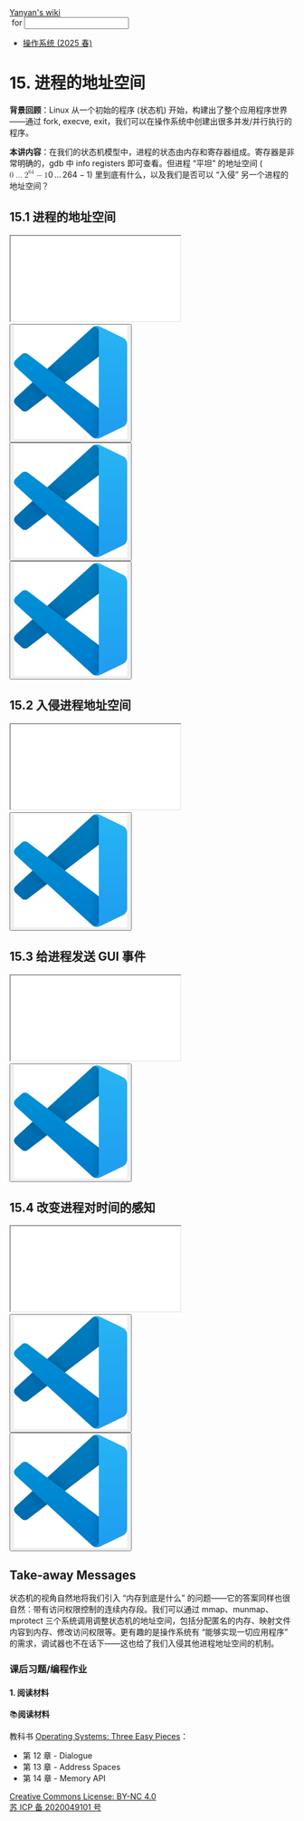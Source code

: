 <!DOCTYPE html><html><head><meta charSet="utf-8"/><meta name="viewport" content="width=device-width"/><title>Yanyan&#x27;s Wiki</title><link rel="stylesheet" href="https://cdn.jsdelivr.net/npm/katex@0.16.9/dist/katex.min.css"/><link rel="stylesheet" href="https://cdnjs.cloudflare.com/ajax/libs/highlight.js/11.6.0/styles/default.min.css"/><meta name="next-head-count" content="5"/><link rel="preload" href="../../_next/static/css/e993edd6a18ef4f0.css" as="style"/><link rel="stylesheet" href="../../_next/static/css/e993edd6a18ef4f0.css" data-n-g=""/><noscript data-n-css=""></noscript><script defer="" nomodule="" src="../../_next/static/chunks/polyfills-c67a75d1b6f99dc8.js"></script><script src="../../_next/static/chunks/webpack-f73d82589f972e7d.js" defer=""></script><script src="../../_next/static/chunks/framework-66d32731bdd20e83.js" defer=""></script><script src="../../_next/static/chunks/main-3929bf55b0f13a18.js" defer=""></script><script src="../../_next/static/chunks/pages/_app-00b06920b385caf1.js" defer=""></script><script src="../../_next/static/chunks/pages/[[...index]]-877ec949b69be209.js" defer=""></script><script src="../../_next/static/a2FwJzUPGFGc0QcwaUr13/_buildManifest.js" defer=""></script><script src="../../_next/static/a2FwJzUPGFGc0QcwaUr13/_ssgManifest.js" defer=""></script></head><body><div id="__next"><div class="bg-slate-300/10"><div class="sticky top-0 z-40 w-full backdrop-blur flex-none border-b border-slate-900/10 bg-white/75 supports-backdrop-blur:bg-white/60"><div class="max-w-8xl mx-auto"><div class="py-4 border-b border-slate-900/10 lg:px-8 lg:border-0 dark:border-slate-300/10 mx-4 lg:mx-0"><div class="relative flex items-center"><a href="../../index.html">Yanyan&#x27;s wiki</a><form class="text-xs text-slate-500"> for <input type="text" name="token" class="font-mono text-xs w-16" maxLength="8"/></form><div class="relative hidden lg:flex items-center ml-4 pl-4 border-l"><nav class="text-sm leading-6 font-semibold text-slate-700 dark:text-slate-200"><ul class="flex space-x-8"><li><a class="hover:text-sky-500 dark:hover:text-sky-400" href="../2025/index.html">操作系统 (2025 春)</a></li></ul></nav></div></div></div></div></div><div class="container mx-auto max-w-5xl flex flex-col min-h-screen px-4"><div class="wiki bg-neutral-200/10"><h1>15. 进程的地址空间</h1>
<p><strong>背景回顾</strong>：Linux 从一个初始的程序 (状态机) 开始，构建出了整个应用程序世界——通过 fork, execve, exit，我们可以在操作系统中创建出很多并发/并行执行的程序。</p>
<p><strong>本讲内容</strong>：在我们的状态机模型中，进程的状态由内存和寄存器组成。寄存器是非常明确的，gdb 中 info registers 即可查看。但进程 “平坦” 的地址空间 (<span class="katex"><span class="katex-mathml"><math xmlns="http://www.w3.org/1998/Math/MathML"><semantics><mrow><mn>0</mn><mo>…</mo><msup><mn>2</mn><mn>64</mn></msup><mo>−</mo><mn>1</mn></mrow><annotation encoding="application/x-tex">0 \ldots 2^{64}-1</annotation></semantics></math></span><span class="katex-html" aria-hidden="true"><span class="base"><span class="strut" style="height:0.8974em;vertical-align:-0.0833em"></span><span class="mord">0</span><span class="mspace" style="margin-right:0.1667em"></span><span class="minner">…</span><span class="mspace" style="margin-right:0.1667em"></span><span class="mord"><span class="mord">2</span><span class="msupsub"><span class="vlist-t"><span class="vlist-r"><span class="vlist" style="height:0.8141em"><span style="top:-3.063em;margin-right:0.05em"><span class="pstrut" style="height:2.7em"></span><span class="sizing reset-size6 size3 mtight"><span class="mord mtight"><span class="mord mtight">64</span></span></span></span></span></span></span></span></span><span class="mspace" style="margin-right:0.2222em"></span><span class="mbin">−</span><span class="mspace" style="margin-right:0.2222em"></span></span><span class="base"><span class="strut" style="height:0.6444em"></span><span class="mord">1</span></span></span></span>) 里到底有什么，以及我们是否可以 “入侵” 另一个进程的地址空间？</p>
<h2>15.1 进程的地址空间</h2>
<div class="mx-20"><div class="text-center"><div class="slideshow w-full aspect-[4/3]"><iframe class="w-full h-full" src="slides/15.1.html"></iframe></div></div></div>
<div class="box blue-box"><div><span class="float-left text-4xl mr-3 mt-2"><button class="hover:bg-blue-300 text-white font-bold px-2 rounded"><img class="w-10" src="../img/vscode.svg"/></button></span><span class="font-serif text-lg border-b border-slate-600"><b></b></span><div class="font-serif pt-2"><div></div></div></div></div>
<div class="box blue-box"><div><span class="float-left text-4xl mr-3 mt-2"><button class="hover:bg-blue-300 text-white font-bold px-2 rounded"><img class="w-10" src="../img/vscode.svg"/></button></span><span class="font-serif text-lg border-b border-slate-600"><b></b></span><div class="font-serif pt-2"><div></div></div></div></div>
<div class="box blue-box"><div><span class="float-left text-4xl mr-3 mt-2"><button class="hover:bg-blue-300 text-white font-bold px-2 rounded"><img class="w-10" src="../img/vscode.svg"/></button></span><span class="font-serif text-lg border-b border-slate-600"><b></b></span><div class="font-serif pt-2"><div></div></div></div></div>
<h2>15.2 入侵进程地址空间</h2>
<div class="mx-20"><div class="text-center"><div class="slideshow w-full aspect-[4/3]"><iframe class="w-full h-full" src="slides/15.2.html"></iframe></div></div></div>
<div class="box blue-box"><div><span class="float-left text-4xl mr-3 mt-2"><button class="hover:bg-blue-300 text-white font-bold px-2 rounded"><img class="w-10" src="../img/vscode.svg"/></button></span><span class="font-serif text-lg border-b border-slate-600"><b></b></span><div class="font-serif pt-2"><div></div></div></div></div>
<h2>15.3 给进程发送 GUI 事件</h2>
<div class="mx-20"><div class="text-center"><div class="slideshow w-full aspect-[4/3]"><iframe class="w-full h-full" src="slides/15.3.html"></iframe></div></div></div>
<div class="box blue-box"><div><span class="float-left text-4xl mr-3 mt-2"><button class="hover:bg-blue-300 text-white font-bold px-2 rounded"><img class="w-10" src="../img/vscode.svg"/></button></span><span class="font-serif text-lg border-b border-slate-600"><b></b></span><div class="font-serif pt-2"><div></div></div></div></div>
<h2>15.4 改变进程对时间的感知</h2>
<div class="mx-20"><div class="text-center"><div class="slideshow w-full aspect-[4/3]"><iframe class="w-full h-full" src="slides/15.4.html"></iframe></div></div></div>
<div class="box blue-box"><div><span class="float-left text-4xl mr-3 mt-2"><button class="hover:bg-blue-300 text-white font-bold px-2 rounded"><img class="w-10" src="../img/vscode.svg"/></button></span><span class="font-serif text-lg border-b border-slate-600"><b></b></span><div class="font-serif pt-2"><div></div></div></div></div>
<div class="box blue-box"><div><span class="float-left text-4xl mr-3 mt-2"><button class="hover:bg-blue-300 text-white font-bold px-2 rounded"><img class="w-10" src="../img/vscode.svg"/></button></span><span class="font-serif text-lg border-b border-slate-600"><b></b></span><div class="font-serif pt-2"><div></div></div></div></div>
<h2>Take-away Messages</h2>
<p>状态机的视角自然地将我们引入 “内存到底是什么” 的问题——它的答案同样也很自然：带有访问权限控制的连续内存段。我们可以通过 mmap、munmap、mprotect 三个系统调用调整状态机的地址空间，包括分配匿名的内存、映射文件内容到内存、修改访问权限等。更有趣的是操作系统有 “能够实现一切应用程序” 的需求，调试器也不在话下——这也给了我们入侵其他进程地址空间的机制。</p>
<h3>课后习题/编程作业</h3>
<h4>1. 阅读材料</h4>
<div class="box blue-box"><div><span class="float-left text-4xl mr-3 mt-2">📚</span><span class="font-serif text-lg border-b border-slate-600"><b>阅读材料</b></span><div class="font-serif pt-2"><p>教科书 <a href="https://pages.cs.wisc.edu/~remzi/OSTEP/">Operating Systems: Three Easy Pieces</a>：</p><ul>
<li>第 12 章 - Dialogue</li>
<li>第 13 章 - Address Spaces</li>
<li>第 14 章 - Memory API</li>
</ul></div></div></div></div></div><div class="bg-neutral-100 text-center text-neutral-600 dark:bg-neutral-600 dark:text-neutral-200 lg:text-left"><div class="bg-neutral-200 p-6 text-center dark:bg-neutral-700"><a rel="license" href="http://creativecommons.org/licenses/by-nc/4.0/">Creative Commons License: BY-NC 4.0</a><br/><a href="https://beian.miit.gov.cn/">苏 ICP 备 2020049101 号</a></div></div></div></div><script id="__NEXT_DATA__" type="application/json">{"props":{"pageProps":{"source":{"compiledSource":"/*@jsxRuntime automatic @jsxImportSource react*/\nconst {Fragment: _Fragment, jsx: _jsx, jsxs: _jsxs} = arguments[0];\nconst {useMDXComponents: _provideComponents} = arguments[0];\nfunction _createMdxContent(props) {\n  const _components = Object.assign({\n    h1: \"h1\",\n    p: \"p\",\n    strong: \"strong\",\n    span: \"span\",\n    math: \"math\",\n    semantics: \"semantics\",\n    mrow: \"mrow\",\n    mn: \"mn\",\n    mo: \"mo\",\n    msup: \"msup\",\n    annotation: \"annotation\",\n    h2: \"h2\",\n    h3: \"h3\",\n    h4: \"h4\",\n    a: \"a\",\n    ul: \"ul\",\n    li: \"li\"\n  }, _provideComponents(), props.components), {Slideshow, Demo, Box} = _components;\n  if (!Box) _missingMdxReference(\"Box\", true);\n  if (!Demo) _missingMdxReference(\"Demo\", true);\n  if (!Slideshow) _missingMdxReference(\"Slideshow\", true);\n  return _jsxs(_Fragment, {\n    children: [_jsx(_components.h1, {\n      children: \"15. 进程的地址空间\"\n    }), \"\\n\", _jsxs(_components.p, {\n      children: [_jsx(_components.strong, {\n        children: \"背景回顾\"\n      }), \"：Linux 从一个初始的程序 (状态机) 开始，构建出了整个应用程序世界——通过 fork, execve, exit，我们可以在操作系统中创建出很多并发/并行执行的程序。\"]\n    }), \"\\n\", _jsxs(_components.p, {\n      children: [_jsx(_components.strong, {\n        children: \"本讲内容\"\n      }), \"：在我们的状态机模型中，进程的状态由内存和寄存器组成。寄存器是非常明确的，gdb 中 info registers 即可查看。但进程 “平坦” 的地址空间 (\", _jsxs(_components.span, {\n        className: \"katex\",\n        children: [_jsx(_components.span, {\n          className: \"katex-mathml\",\n          children: _jsx(_components.math, {\n            xmlns: \"http://www.w3.org/1998/Math/MathML\",\n            children: _jsxs(_components.semantics, {\n              children: [_jsxs(_components.mrow, {\n                children: [_jsx(_components.mn, {\n                  children: \"0\"\n                }), _jsx(_components.mo, {\n                  children: \"…\"\n                }), _jsxs(_components.msup, {\n                  children: [_jsx(_components.mn, {\n                    children: \"2\"\n                  }), _jsx(_components.mn, {\n                    children: \"64\"\n                  })]\n                }), _jsx(_components.mo, {\n                  children: \"−\"\n                }), _jsx(_components.mn, {\n                  children: \"1\"\n                })]\n              }), _jsx(_components.annotation, {\n                encoding: \"application/x-tex\",\n                children: \"0 \\\\ldots 2^{64}-1\"\n              })]\n            })\n          })\n        }), _jsxs(_components.span, {\n          className: \"katex-html\",\n          \"aria-hidden\": \"true\",\n          children: [_jsxs(_components.span, {\n            className: \"base\",\n            children: [_jsx(_components.span, {\n              className: \"strut\",\n              style: {\n                height: \"0.8974em\",\n                verticalAlign: \"-0.0833em\"\n              }\n            }), _jsx(_components.span, {\n              className: \"mord\",\n              children: \"0\"\n            }), _jsx(_components.span, {\n              className: \"mspace\",\n              style: {\n                marginRight: \"0.1667em\"\n              }\n            }), _jsx(_components.span, {\n              className: \"minner\",\n              children: \"…\"\n            }), _jsx(_components.span, {\n              className: \"mspace\",\n              style: {\n                marginRight: \"0.1667em\"\n              }\n            }), _jsxs(_components.span, {\n              className: \"mord\",\n              children: [_jsx(_components.span, {\n                className: \"mord\",\n                children: \"2\"\n              }), _jsx(_components.span, {\n                className: \"msupsub\",\n                children: _jsx(_components.span, {\n                  className: \"vlist-t\",\n                  children: _jsx(_components.span, {\n                    className: \"vlist-r\",\n                    children: _jsx(_components.span, {\n                      className: \"vlist\",\n                      style: {\n                        height: \"0.8141em\"\n                      },\n                      children: _jsxs(_components.span, {\n                        style: {\n                          top: \"-3.063em\",\n                          marginRight: \"0.05em\"\n                        },\n                        children: [_jsx(_components.span, {\n                          className: \"pstrut\",\n                          style: {\n                            height: \"2.7em\"\n                          }\n                        }), _jsx(_components.span, {\n                          className: \"sizing reset-size6 size3 mtight\",\n                          children: _jsx(_components.span, {\n                            className: \"mord mtight\",\n                            children: _jsx(_components.span, {\n                              className: \"mord mtight\",\n                              children: \"64\"\n                            })\n                          })\n                        })]\n                      })\n                    })\n                  })\n                })\n              })]\n            }), _jsx(_components.span, {\n              className: \"mspace\",\n              style: {\n                marginRight: \"0.2222em\"\n              }\n            }), _jsx(_components.span, {\n              className: \"mbin\",\n              children: \"−\"\n            }), _jsx(_components.span, {\n              className: \"mspace\",\n              style: {\n                marginRight: \"0.2222em\"\n              }\n            })]\n          }), _jsxs(_components.span, {\n            className: \"base\",\n            children: [_jsx(_components.span, {\n              className: \"strut\",\n              style: {\n                height: \"0.6444em\"\n              }\n            }), _jsx(_components.span, {\n              className: \"mord\",\n              children: \"1\"\n            })]\n          })]\n        })]\n      }), \") 里到底有什么，以及我们是否可以 “入侵” 另一个进程的地址空间？\"]\n    }), \"\\n\", _jsx(_components.h2, {\n      children: \"15.1 进程的地址空间\"\n    }), \"\\n\", _jsx(Slideshow, {\n      url: \"slides/15.1.html\"\n    }), \"\\n\", _jsx(Demo, {\n      path: \"intro/minimal\"\n    }), \"\\n\", _jsx(Demo, {\n      path: \"virt/mmap\"\n    }), \"\\n\", _jsx(Demo, {\n      path: \"virt/vdso\"\n    }), \"\\n\", _jsx(_components.h2, {\n      children: \"15.2 入侵进程地址空间\"\n    }), \"\\n\", _jsx(Slideshow, {\n      url: \"slides/15.2.html\"\n    }), \"\\n\", _jsx(Demo, {\n      path: \"virt/knight\"\n    }), \"\\n\", _jsx(_components.h2, {\n      children: \"15.3 给进程发送 GUI 事件\"\n    }), \"\\n\", _jsx(Slideshow, {\n      url: \"slides/15.3.html\"\n    }), \"\\n\", _jsx(Demo, {\n      path: \"virt/anjian\"\n    }), \"\\n\", _jsx(_components.h2, {\n      children: \"15.4 改变进程对时间的感知\"\n    }), \"\\n\", _jsx(Slideshow, {\n      url: \"slides/15.4.html\"\n    }), \"\\n\", _jsx(Demo, {\n      path: \"virt/gear\"\n    }), \"\\n\", _jsx(Demo, {\n      path: \"virt/dsu\"\n    }), \"\\n\", _jsx(_components.h2, {\n      children: \"Take-away Messages\"\n    }), \"\\n\", _jsx(_components.p, {\n      children: \"状态机的视角自然地将我们引入 “内存到底是什么” 的问题——它的答案同样也很自然：带有访问权限控制的连续内存段。我们可以通过 mmap、munmap、mprotect 三个系统调用调整状态机的地址空间，包括分配匿名的内存、映射文件内容到内存、修改访问权限等。更有趣的是操作系统有 “能够实现一切应用程序” 的需求，调试器也不在话下——这也给了我们入侵其他进程地址空间的机制。\"\n    }), \"\\n\", _jsx(_components.h3, {\n      children: \"课后习题/编程作业\"\n    }), \"\\n\", _jsx(_components.h4, {\n      children: \"1. 阅读材料\"\n    }), \"\\n\", _jsxs(Box, {\n      logo: \"📚\",\n      title: \"阅读材料\",\n      children: [_jsxs(_components.p, {\n        children: [\"教科书 \", _jsx(_components.a, {\n          href: \"https://pages.cs.wisc.edu/~remzi/OSTEP/\",\n          children: \"Operating Systems: Three Easy Pieces\"\n        }), \"：\"]\n      }), _jsxs(_components.ul, {\n        children: [\"\\n\", _jsx(_components.li, {\n          children: \"第 12 章 - Dialogue\"\n        }), \"\\n\", _jsx(_components.li, {\n          children: \"第 13 章 - Address Spaces\"\n        }), \"\\n\", _jsx(_components.li, {\n          children: \"第 14 章 - Memory API\"\n        }), \"\\n\"]\n      })]\n    })]\n  });\n}\nfunction MDXContent(props = {}) {\n  const {wrapper: MDXLayout} = Object.assign({}, _provideComponents(), props.components);\n  return MDXLayout ? _jsx(MDXLayout, Object.assign({}, props, {\n    children: _jsx(_createMdxContent, props)\n  })) : _createMdxContent(props);\n}\nreturn {\n  default: MDXContent\n};\nfunction _missingMdxReference(id, component) {\n  throw new Error(\"Expected \" + (component ? \"component\" : \"object\") + \" `\" + id + \"` to be defined: you likely forgot to import, pass, or provide it.\");\n}\n","frontmatter":{},"scope":{}},"frontmatter":{}},"__N_SSG":true},"page":"/[[...index]]","query":{"index":["OS","2024","lect15.md"]},"buildId":"a2FwJzUPGFGc0QcwaUr13","isFallback":false,"gsp":true,"scriptLoader":[]}</script></body></html>